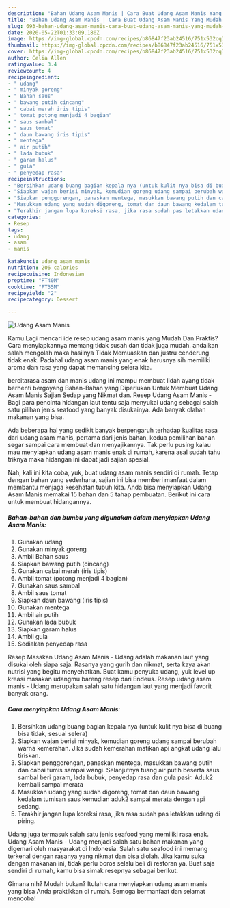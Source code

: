 ```yaml
---
description: "Bahan Udang Asam Manis | Cara Buat Udang Asam Manis Yang Mudah Dan Praktis"
title: "Bahan Udang Asam Manis | Cara Buat Udang Asam Manis Yang Mudah Dan Praktis"
slug: 693-bahan-udang-asam-manis-cara-buat-udang-asam-manis-yang-mudah-dan-praktis
date: 2020-05-22T01:33:09.180Z
image: https://img-global.cpcdn.com/recipes/b86847f23ab24516/751x532cq70/udang-asam-manis-foto-resep-utama.jpg
thumbnail: https://img-global.cpcdn.com/recipes/b86847f23ab24516/751x532cq70/udang-asam-manis-foto-resep-utama.jpg
cover: https://img-global.cpcdn.com/recipes/b86847f23ab24516/751x532cq70/udang-asam-manis-foto-resep-utama.jpg
author: Celia Allen
ratingvalue: 3.4
reviewcount: 4
recipeingredient:
- " udang"
- " minyak goreng"
- " Bahan saus"
- " bawang putih cincang"
- " cabai merah iris tipis"
- " tomat potong menjadi 4 bagian"
- " saus sambal"
- " saus tomat"
- " daun bawang iris tipis"
- " mentega"
- " air putih"
- " lada bubuk"
- " garam halus"
- " gula"
- " penyedap rasa"
recipeinstructions:
- "Bersihkan udang buang bagian kepala nya (untuk kulit nya bisa di buang bisa tidak, sesuai selera)"
- "Siapkan wajan berisi minyak, kemudian goreng udang sampai berubah warna kemerahan. Jika sudah kemerahan matikan api angkat udang lalu tiriskan."
- "Siapkan penggorengan, panaskan mentega, masukkan bawang putih dan cabai tumis sampai wangi. Selanjutnya tuang air putih beserta saus sambal beri garam, lada bubuk, penyedap rasa dan gula pasir. Aduk2 kembali sampai merata"
- "Masukkan udang yang sudah digoreng, tomat dan daun bawang kedalam tumisan saus kemudian aduk2 sampai merata dengan api sedang."
- "Terakhir jangan lupa koreksi rasa, jika rasa sudah pas letakkan udang di piring."
categories:
- Resep
tags:
- udang
- asam
- manis

katakunci: udang asam manis 
nutrition: 206 calories
recipecuisine: Indonesian
preptime: "PT40M"
cooktime: "PT35M"
recipeyield: "2"
recipecategory: Dessert

---
```



![Udang Asam Manis](https://img-global.cpcdn.com/recipes/b86847f23ab24516/751x532cq70/udang-asam-manis-foto-resep-utama.jpg)

Kamu Lagi mencari ide resep udang asam manis yang Mudah Dan Praktis? Cara menyiapkannya memang tidak susah dan tidak juga mudah. andaikan salah mengolah maka hasilnya Tidak Memuaskan dan justru cenderung tidak enak. Padahal udang asam manis yang enak harusnya sih memiliki aroma dan rasa yang dapat memancing selera kita.

bercitarasa asam dan manis udang ini mampu membuat lidah ayang tidak berhenti bergoyang Bahan-Bahan yang Diperlukan Untuk Membuat Udang Asam Manis Sajian Sedap yang Nikmat dan. Resep Udang Asam Manis - Bagi para pencinta hidangan laut tentu saja menyukai udang sebagai salah satu pilihan jenis seafood yang banyak disukainya. Ada banyak olahan makanan yang bisa.

Ada beberapa hal yang sedikit banyak berpengaruh terhadap kualitas rasa dari udang asam manis, pertama dari jenis bahan, kedua pemilihan bahan segar sampai cara membuat dan menyajikannya. Tak perlu pusing kalau mau menyiapkan udang asam manis enak di rumah, karena asal sudah tahu triknya maka hidangan ini dapat jadi sajian spesial.


Nah, kali ini kita coba, yuk, buat udang asam manis sendiri di rumah. Tetap dengan bahan yang sederhana, sajian ini bisa memberi manfaat dalam membantu menjaga kesehatan tubuh kita. Anda bisa menyiapkan Udang Asam Manis memakai 15 bahan dan 5 tahap pembuatan. Berikut ini cara untuk membuat hidangannya.

<!--inarticleads1-->

##### Bahan-bahan dan bumbu yang digunakan dalam menyiapkan Udang Asam Manis:

1. Gunakan  udang
1. Gunakan  minyak goreng
1. Ambil  Bahan saus
1. Siapkan  bawang putih (cincang)
1. Gunakan  cabai merah (iris tipis)
1. Ambil  tomat (potong menjadi 4 bagian)
1. Gunakan  saus sambal
1. Ambil  saus tomat
1. Siapkan  daun bawang (iris tipis)
1. Gunakan  mentega
1. Ambil  air putih
1. Gunakan  lada bubuk
1. Siapkan  garam halus
1. Ambil  gula
1. Sediakan  penyedap rasa


Resep Masakan Udang Asam Manis - Udang adalah makanan laut yang disukai oleh siapa saja. Rasanya yang gurih dan nikmat, serta kaya akan nutrisi yang begitu menyehatkan. Buat kamu penyuka udang, yuk level up kreasi masakan udangmu bareng resep dari Endeus. Resep udang asam manis - Udang merupakan salah satu hidangan laut yang menjadi favorit banyak orang. 

<!--inarticleads2-->

##### Cara menyiapkan Udang Asam Manis:

1. Bersihkan udang buang bagian kepala nya (untuk kulit nya bisa di buang bisa tidak, sesuai selera)
1. Siapkan wajan berisi minyak, kemudian goreng udang sampai berubah warna kemerahan. Jika sudah kemerahan matikan api angkat udang lalu tiriskan.
1. Siapkan penggorengan, panaskan mentega, masukkan bawang putih dan cabai tumis sampai wangi. Selanjutnya tuang air putih beserta saus sambal beri garam, lada bubuk, penyedap rasa dan gula pasir. Aduk2 kembali sampai merata
1. Masukkan udang yang sudah digoreng, tomat dan daun bawang kedalam tumisan saus kemudian aduk2 sampai merata dengan api sedang.
1. Terakhir jangan lupa koreksi rasa, jika rasa sudah pas letakkan udang di piring.


Udang juga termasuk salah satu jenis seafood yang memiliki rasa enak. Udang Asam Manis - Udang menjadi salah satu bahan makanan yang digemari oleh masyarakat di Indonesia. Salah satu seafood ini memang terkenal dengan rasanya yang nikmat dan bisa diolah. Jika kamu suka dengan makanan ini, tidak perlu boros selalu beli di restoran ya. Buat saja sendiri di rumah, kamu bisa simak resepnya sebagai berikut. 

Gimana nih? Mudah bukan? Itulah cara menyiapkan udang asam manis yang bisa Anda praktikkan di rumah. Semoga bermanfaat dan selamat mencoba!
